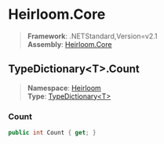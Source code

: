 # Heirloom.Core

> **Framework**: .NETStandard,Version=v2.1  
> **Assembly**: [Heirloom.Core][0]  

## TypeDictionary\<T>.Count

> **Namespace**: [Heirloom][0]  
> **Type**: [TypeDictionary\<T>][1]  

### Count

```cs
public int Count { get; }
```

[0]: ../../../Heirloom.Core.md
[1]: ../TypeDictionary[T].md
